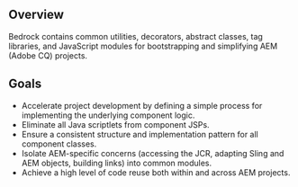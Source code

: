## Overview

Bedrock contains common utilities, decorators, abstract classes, tag libraries, and JavaScript modules for bootstrapping and simplifying AEM (Adobe CQ) projects.

## Goals

* Accelerate project development by defining a simple process for implementing the underlying component logic.
* Eliminate all Java scriptlets from component JSPs.
* Ensure a consistent structure and implementation pattern for all component classes.
* Isolate AEM-specific concerns (accessing the JCR, adapting Sling and AEM objects, building links) into common modules.
* Achieve a high level of code reuse both within and across AEM projects.